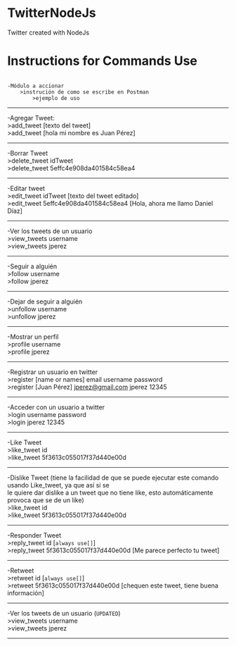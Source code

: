 # TwitterNodeJs
Twitter created with NodeJs
# Instructions for Commands Use
```

-Módulo a accionar
    >instrución de como se escribe en Postman
        >ejemplo de uso

```
*********************************************
-Agregar Tweet: <br/>
    >add_tweet [texto del tweet] <br/>
        >add_tweet [hola mi nombre es Juan Pérez] <br/>
*********************************************
-Borrar Tweet <br/>
    >delete_tweet idTweet <br/>
        >delete_tweet 5effc4e908da401584c58ea4 <br/>
*********************************************
-Editar tweet <br/>
    >edit_tweet idTweet [texto del tweet editado] <br/>
        >edit_tweet 5effc4e908da401584c58ea4 [Hola, ahora me llamo Daniel Díaz] <br/>
*********************************************
-Ver los tweets de un usuario <br/>
    >view_tweets username <br/>
        >view_tweets jperez <br/>
*********************************************
-Seguir a alguién <br/>
    >follow username <br/>
        >follow jperez <br/>
*********************************************
-Dejar de seguir a alguién <br/>
    >unfollow username <br/>
       >unfollow jperez <br/>
*********************************************
-Mostrar un perfil <br/>
    >profile username <br/>
        >profile jperez <br/>
*********************************************
-Registrar un usuario en twitter <br/>
    >register [name or names] email username password <br/>
        >register [Juan Pérez] jperez@gmail.com jperez 12345 <br/>
*********************************************
-Acceder con un usuario a twitter <br/>
    >login username password <br/>
        >login jperez 12345 <br/>
*********************************************
-Like Tweet <br/>
    >like_tweet id <br/>
        >like_tweet 5f3613c055017f37d440e00d <br/>
*********************************************
-Dislike Tweet (tiene la facilidad de que se puede ejecutar este comando usando Like_tweet, ya que así si se <br/>
le quiere dar dislike a un tweet que no tiene like, esto automáticamente provoca que se de un like) <br/>
    >like_tweet id <br/>
        >like_tweet 5f3613c055017f37d440e00d <br/>
*********************************************
-Responder Tweet <br/>
    >reply_tweet id [`always use[]`] <br/>
        >reply_tweet 5f3613c055017f37d440e00d [Me parece perfecto tu tweet] <br/>
*********************************************
-Retweet <br/>
    >retweet id [`always use[]`] <br/>
        >retweet 5f3613c055017f37d440e00d [chequen este tweet, tiene buena información] <br/>
*********************************************
-Ver los tweets de un usuario (`UPDATED`)<br/>
    >view_tweets username <br/>
        >view_tweets jperez <br/>
*********************************************